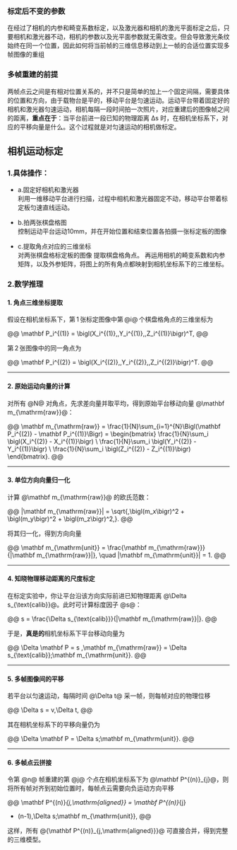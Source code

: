
### 标定后不变的参数

在经过了相机的内参和畸变系数标定，以及激光器和相机的激光平面标定之后，只要相机和激光器不动，相机的参数以及光平面参数就无需改变。但会导致激光条纹始终在同一个位置，因此如何将当前帧的三维信息移动到上一帧的合适位置实现多帧图像的重组

### 多帧重建的前提

两帧点云之间是有相对位置关系的，并不只是简单的加上一个固定间隔，需要具体的位置和方向，由于载物台是平的，移动平台是匀速运动。运动平台带着固定好的相机和激光器匀速运动，相机每隔一段时间拍一次照片，对应重建后的图像帧之间的距离，**重点在于**：当平台前进一段已知的物理距离 Δs 时，在相机坐标系下，对应的平移向量是什么。这个过程就是对匀速运动的相机做标定。

## 相机运动标定

### 1.具体操作：

* a.固定好相机和激光器<br>
利用一维移动平台进行扫描，过程中相机和激光器固定不动，移动平台带着标定板匀速直线运动。

* b.拍两张棋盘格图<br>
控制运动平台运动10mm，并在开始位置和结束位置各拍摄一张标定板的图像

* c.提取角点对应的三维坐标<br>
对两张棋盘格标定板的图像 提取棋盘格角点。 再运用相机的畸变系数和内参矩阵，以及外参矩阵，将图上的所有角点都映射到相机坐标系下的三维坐标。

### 2.数学推理

#### 1. 角点三维坐标提取

假设在相机坐标系下，第 1 张标定图像中第 @i@ 个棋盘格角点的三维坐标为

@@
\mathbf P_i^{(1)} = \bigl(X_i^{(1)},\,Y_i^{(1)},\,Z_i^{(1)}\bigr)^T,
@@

第 2 张图像中的同一角点为

@@
\mathbf P_i^{(2)} = \bigl(X_i^{(2)},\,Y_i^{(2)},\,Z_i^{(2)}\bigr)^T.
@@

---

#### 2. 原始运动向量的计算

对所有 @N@ 对角点，先求差向量并取平均，得到原始平台移动向量 @\mathbf m_{\mathrm{raw}}@：

@@
\mathbf m_{\mathrm{raw}}
= \frac{1}{N}\sum_{i=1}^{N}\Bigl(\mathbf P_i^{(2)} - \mathbf P_i^{(1)}\Bigr)
= \begin{bmatrix}
\frac{1}{N}\sum_i \bigl(X_i^{(2)} - X_i^{(1)}\bigr) \\
\frac{1}{N}\sum_i \bigl(Y_i^{(2)} - Y_i^{(1)}\bigr) \\
\frac{1}{N}\sum_i \bigl(Z_i^{(2)} - Z_i^{(1)}\bigr)
\end{bmatrix}.
@@

---

#### 3. 单位方向向量归一化

计算 @\mathbf m_{\mathrm{raw}}@ 的欧氏范数：

@@
\|\mathbf m_{\mathrm{raw}}\|
= \sqrt{\,\bigl(m_x\bigr)^2 + \bigl(m_y\bigr)^2 + \bigl(m_z\bigr)^2\,}.
@@

将其归一化，得到方向向量

@@
\mathbf m_{\mathrm{unit}}
= \frac{\mathbf m_{\mathrm{raw}}}{\|\mathbf m_{\mathrm{raw}}\|},
\quad
\|\mathbf m_{\mathrm{unit}}\| = 1.
@@

---

#### 4. 知晓物理移动距离的尺度标定

在标定实验中，你让平台沿该方向实际前进已知物理距离 @\Delta s_{\text{calib}}@。此时可计算标度因子 @s@：

@@
s = \frac{\Delta s_{\text{calib}}}{\|\mathbf m_{\mathrm{raw}}\|}.
@@

于是，**真是的**相机坐标系下平台移动向量为

@@
\Delta \mathbf P = s \,\mathbf m_{\mathrm{raw}}
= \Delta s_{\text{calib}}\;\mathbf m_{\mathrm{unit}}.
@@

---

#### 5. 多帧图像间的平移

若平台以匀速运动，每隔时间 @\Delta t@ 采一帧，则每帧对应的物理位移

@@
\Delta s = v\,\Delta t,
@@

其在相机坐标系下的平移向量仍为

@@
\Delta \mathbf P = \Delta s\;\mathbf m_{\mathrm{unit}}.
@@

---

#### 6. 多帧点云拼接

令第 @n@ 帧重建的第 @j@ 个点在相机坐标系下为 @\mathbf P^{(n)}_{j}@，则将所有帧对齐到初始位置时，每帧点云需要向负运动方向平移

@@
\mathbf P^{(n)}_{j,\mathrm{aligned}}
= \mathbf P^{(n)}_{j}
- (n-1)\,\Delta s\;\mathbf m_{\mathrm{unit}},
@@

这样，所有 @\{\mathbf P^{(n)}_{j,\mathrm{aligned}}\}@ 可直接合并，得到完整的三维模型。

